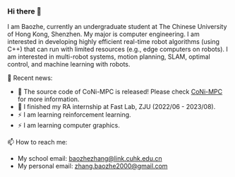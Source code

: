 ### Hi there 👋

<!--
**zhangbaozhe/zhangbaozhe** is a ✨ _special_ ✨ repository because its `README.md` (this file) appears on your GitHub profile.

Here are some ideas to get you started:

- 🔭 I’m currently working on ...
- 🌱 I’m currently learning ...
- 👯 I’m looking to collaborate on ...
- 🤔 I’m looking for help with ...
- 💬 Ask me about ...
- 📫 How to reach me: ...
- 😄 Pronouns: ...
- ⚡ Fun fact: ...
-->

I am Baozhe, currently an undergraduate student at The Chinese University of Hong Kong, Shenzhen. My major is computer engineering. I am interested in developing highly efficient real-time robot algorithms (using C++) that can run with limited resources (e.g., edge computers on robots). I am interested in multi-robot systems, motion planning, SLAM, optimal control, and machine learning with robots.

🤔 Recent news: 
- 🔭 The source code of CoNi-MPC is released! Please check [CoNi-MPC](https://fast-fire.github.io/CoNi-MPC/) for more information.
- 🌱 I finished my RA internship at Fast Lab, ZJU (2022/06 - 2023/08).
-  ⚡ I am learning reinforcement learning.
-  ⚡ I am learning computer graphics. 


📫 How to reach me: 
- My school email: baozhezhang@link.cuhk.edu.cn
- My personal email: zhang.baozhe2000@gmail.com


